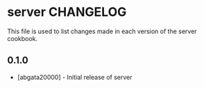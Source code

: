 server CHANGELOG
===============

This file is used to list changes made in each version of the server cookbook.

0.1.0
-----
- [abgata20000] - Initial release of server
